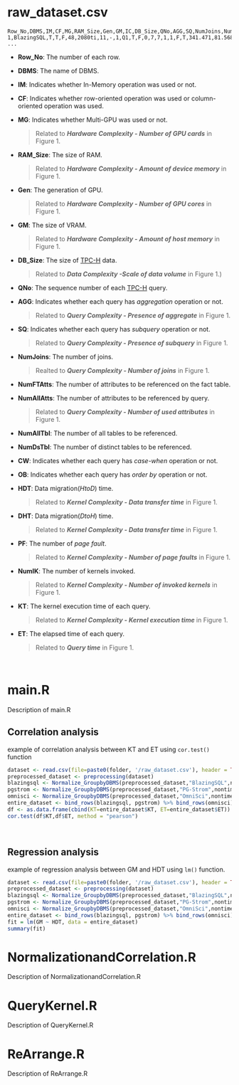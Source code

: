 # raw_dataset.csv


```
Row_No,DBMS,IM,CF,MG,RAM_Size,Gen,GM,IC,DB_Size,QNo,AGG,SQ,NumJoins,NumFTAtts,NumAllAtts,NumAllTbl,NumDsTbl,CW,OB,HDT,DHT,PF,NumIK,KT,ET
1,BlazingSQL,T,T,F,48,2080ti,11,-,1,Q1,T,F,0,7,7,1,1,F,T,341.471,81.568,0,140,18516.95,37272
...
```

- **Row_No**: The number of each row.
- **DBMS**: The name of DBMS.
- **IM**: Indicates whether In-Memory operation was used or not.
- **CF**: Indicates whether row-oriented operation was used or column-oriented operation was used.
- **MG**: Indicates whether Multi-GPU was used or not. 

    >Related to **_Hardware Complexity - Number of GPU cards_** in Figure 1.
- **RAM_Size**: The size of RAM. 

    >Related to **_Hardware Complexity - Amount of device memory_** in Figure 1.
- **Gen**: The generation of GPU. 

    >Related to **_Hardware Complexity - Number of GPU cores_** in Figure 1.
- **GM**: The size of VRAM. 

    >Related to **_Hardware Complexity - Amount of host memory_** in Figure 1.
- **DB_Size**: The size of [TPC-H](http://www.tpc.org/tpch/) data. 

    >Related to **_Data Complexity -Scale of data volume_** in Figure 1.)
- **QNo**: The sequence number of each [TPC-H](http://www.tpc.org/tpch/) query.
- **AGG**: Indicates whether each query has _aggregation_ operation or not. 

    >Related to **_Query Complexity - Presence of aggregate_** in Figure 1.
- **SQ**: Indicates whether each query has _subquery_ operation or not. 

    >Related to **_Query Complexity - Presence of subquery_** in Figure 1.
- **NumJoins**: The number of joins.

    >Realted to **_Query Complexity - Number of joins_** in Figure 1.
- **NumFTAtts**: The number of attributes to be referenced on the fact table.
- **NumAllAtts**: The number of attributes to be referenced by query.

    >Related to **_Query Complexity - Number of used attributes_** in Figure 1.
- **NumAllTbl**: The number of all tables to be referenced.
- **NumDsTbl**: The number of distinct tables to be referenced.
- **CW**: Indicates whether each query has _case-when_ operation or not. 
- **OB**: Indicates whether each query has _order by_ operation or not. 
- **HDT**: Data migration(_HtoD_) time.

    >Related to **_Kernel Complexity - Data transfer time_** in Figure 1.
- **DHT**: Data migration(_DtoH_) time.

    >Related to **_Kernel Complexity - Data transfer time_** in Figure 1.
- **PF**: The number of _page fault_.

    >Related to **_Kernel Complexity - Number of page faults_** in Figure 1.
- **NumIK**: The number of kernels invoked.

    >Related to **_Kernel Complexity - Number of invoked kernels_** in Figure 1.
- **KT**: The kernel execution time of each query.

    >Related to **_Kernel Complexity - Kernel execution time_** in Figure 1.
- **ET**: The elapsed time of each query.

    >Related to **_Query time_** in Figure 1.

<br>

# main.R

Description of main.R

## Correlation analysis

example of correlation analysis between KT and ET using `cor.test()` function

```R
dataset <- read.csv(file=paste0(folder, '/raw_dataset.csv'), header = TRUE,stringsAsFactors = FALSE)
preprocessed_dataset <- preprocessing(dataset)
blazingsql <- Normalize_GroupbyDBMS(preprocessed_dataset,"BlazingSQL",nontime_feature,time_feature)
pgstrom <- Normalize_GroupbyDBMS(preprocessed_dataset,"PG-Strom",nontime_feature,time_feature)
omnisci <- Normalize_GroupbyDBMS(preprocessed_dataset,"OmniSci",nontime_feature,time_feature)
entire_dataset <- bind_rows(blazingsql, pgstrom) %>% bind_rows(omnisci)
df <- as.data.frame(cbind(KT=entire_dataset$KT, ET=entire_dataset$ET))
cor.test(df$KT,df$ET, method = "pearson")
```

<br>

## Regression analysis
example of regression analysis between GM and HDT using `lm()` function.

```R
dataset <- read.csv(file=paste0(folder, '/raw_dataset.csv'), header = TRUE,stringsAsFactors = FALSE)
preprocessed_dataset <- preprocessing(dataset)
blazingsql <- Normalize_GroupbyDBMS(preprocessed_dataset,"BlazingSQL",nontime_feature,time_feature)
pgstrom <- Normalize_GroupbyDBMS(preprocessed_dataset,"PG-Strom",nontime_feature,time_feature)
omnisci <- Normalize_GroupbyDBMS(preprocessed_dataset,"OmniSci",nontime_feature,time_feature)
entire_dataset <- bind_rows(blazingsql, pgstrom) %>% bind_rows(omnisci)
fit = lm(GM ~ HDT, data = entire_dataset)
summary(fit)
```

# NormalizationandCorrelation.R

Description of NormalizationandCorrelation.R

# QueryKernel.R

Description of QueryKernel.R

# ReArrange.R

Description of ReArrange.R
